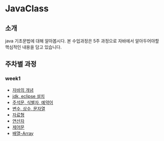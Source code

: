 # JavaClass
## 소개
java 기초문법에 대해 알아봅시다.
본 수업과정은 5주 과정으로 자바에서 알아두어야할 핵심적인 내용을 담고 있습니다.
## 주차별 과정
### week1
* [자바의 개념](http://github.com/hannazclass/JavaBasic/week1/week1_1.md)
* [jdk, eclipse 설치](http://github.com/hannazclass/JavaBasic/week1/week1_2.md)
* [주석문, 식별자, 예약어](http://github.com/hannazclass/JavaBasic/week1/week1_3.md)
* [변수, 상수, 문자열](http://github.com/hannazclass/JavaBasic/week1/week1_4.md)
* [자료형](http://github.com/hannazclass/JavaBasic/week1/week1_5.md)
* [연산자](http://github.com/hannazclass/JavaBasic/week1/week1_6.md)
* [제어문](http://github.com/hannazclass/JavaBasic/week1/week1_7.md)
* [배열-Array](http://github.com/hannazclass/JavaBasic/week1/week1_8.md)
    
